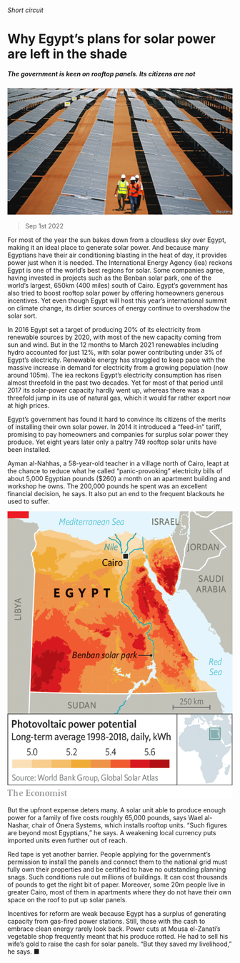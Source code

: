 ###### Short circuit

# Why Egypt’s plans for solar power are left in the shade 

##### The government is keen on rooftop panels. Its citizens are not 

![image](images/20220903_MAP002.jpg) 

> Sep 1st 2022 

For most of the year the sun bakes down from a cloudless sky over Egypt, making it an ideal place to generate solar power. And because many Egyptians have their air conditioning blasting in the heat of day, it provides power just when it is needed. The International Energy Agency (iea) reckons Egypt is one of the world’s best regions for solar. Some companies agree, having invested in projects such as the Benban solar park, one of the world’s largest, 650km (400 miles) south of Cairo. Egypt’s government has also tried to boost rooftop solar power by offering homeowners generous incentives. Yet even though Egypt will host this year’s international summit on climate change, its dirtier sources of energy continue to overshadow the solar sort. 

In 2016 Egypt set a target of producing 20% of its electricity from renewable sources by 2020, with most of the new capacity coming from sun and wind. But in the 12 months to March 2021 renewables including hydro accounted for just 12%, with solar power contributing under 3% of Egypt’s electricity. Renewable energy has struggled to keep pace with the massive increase in demand for electricity from a growing population (now around 105m). The iea reckons Egypt’s electricity consumption has risen almost threefold in the past two decades. Yet for most of that period until 2017 its solar-power capacity hardly went up, whereas there was a threefold jump in its use of natural gas, which it would far rather export now at high prices.

Egypt’s government has found it hard to convince its citizens of the merits of installing their own solar power. In 2014 it introduced a “feed-in” tariff, promising to pay homeowners and companies for surplus solar power they produce. Yet eight years later only a paltry 749 rooftop solar units have been installed.

Ayman al-Nahhas, a 58-year-old teacher in a village north of Cairo, leapt at the chance to reduce what he called “panic-provoking” electricity bills of about 5,000 Egyptian pounds ($260) a month on an apartment building and workshop he owns. The 200,000 pounds he spent was an excellent financial decision, he says. It also put an end to the frequent blackouts he used to suffer.

![image](images/20220903_MAM113.png) 


But the upfront expense deters many. A solar unit able to produce enough power for a family of five costs roughly 65,000 pounds, says Wael al-Nashar, chair of Onera Systems, which installs rooftop units. “Such figures are beyond most Egyptians,” he says. A weakening local currency puts imported units even further out of reach. 

Red tape is yet another barrier. People applying for the government’s permission to install the panels and connect them to the national grid must fully own their properties and be certified to have no outstanding planning snags. Such conditions rule out millions of buildings. It can cost thousands of pounds to get the right bit of paper. Moreover, some 20m people live in greater Cairo, most of them in apartments where they do not have their own space on the roof to put up solar panels. 

Incentives for reform are weak because Egypt has a surplus of generating capacity from gas-fired power stations. Still, those with the cash to embrace clean energy rarely look back. Power cuts at Mousa el-Zanati’s vegetable shop frequently meant that his produce rotted. He had to sell his wife’s gold to raise the cash for solar panels. “But they saved my livelihood,” he says. ■


